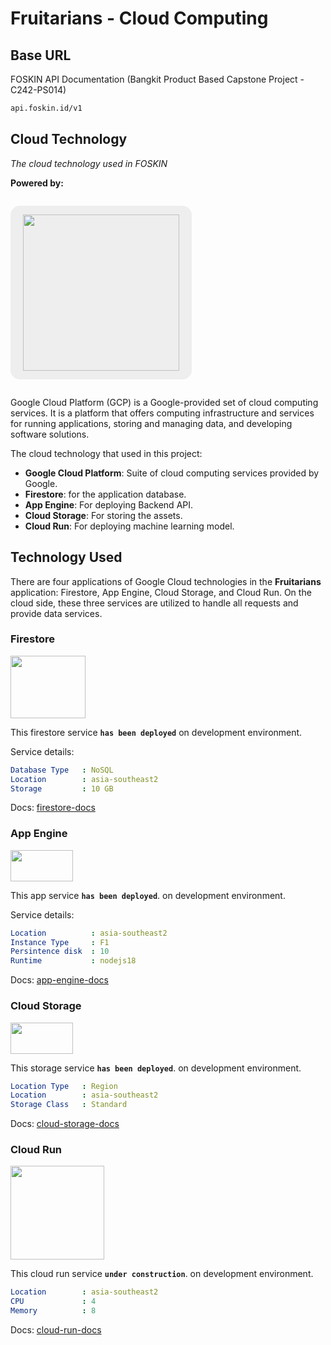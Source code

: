 # Fruitarians - Cloud Computing

## Base URL

FOSKIN API Documentation (Bangkit Product Based Capstone Project - C242-PS014)

```sh
api.foskin.id/v1
```

## Cloud Technology

_The cloud technology used in FOSKIN_

**Powered by:**

<p style="text-align: center; background-color: #eee; display: inline-block; padding: 14px 20px; border-radius: 15px;">
<img src="https://upload.wikimedia.org/wikipedia/commons/5/51/Google_Cloud_logo.svg" width="250"/>
</p>

Google Cloud Platform (GCP) is a Google-provided set of cloud computing services. It is a platform that offers computing infrastructure and services for running applications, storing and managing data, and developing software solutions.


The cloud technology that used in this project:

-   **Google Cloud Platform**: Suite of cloud computing services provided by Google.
-   **Firestore**: for the application database.
-   **App Engine**: For deploying Backend API.
-   **Cloud Storage**: For storing the assets.
-   **Cloud Run**: For deploying machine learning model.

## Technology Used

There are four applications of Google Cloud technologies in the **Fruitarians** application: Firestore, App Engine, Cloud Storage, and Cloud Run. On the cloud side, these three services are utilized to handle all requests and provide data services.

### Firestore

<img src="https://cdn.cdnlogo.com/logos/f/45/firestore.svg" width="120" height="100"/>

This firestore service **`has been deployed`** on development environment.

Service details:

```YAML
Database Type   : NoSQL
Location        : asia-southeast2
Storage         : 10 GB
```

Docs: [firestore-docs](https://cloud.google.com/firestore/docs)

### App Engine

<img src="https://symbols.getvecta.com/stencil_4/8_google-app-engine.c22bd3c7a9.svg" width="100" height="50"/>

This app service **`has been deployed`**. on development environment.

Service details:

```YAML
Location          : asia-southeast2
Instance Type     : F1
Persintence disk  : 10
Runtime           : nodejs18
```

Docs:
[app-engine-docs](https://cloud.google.com/appengine/docs/standard/nodejs/runtime)

### Cloud Storage

<img src="https://symbols.getvecta.com/stencil_4/47_google-cloud-storage.fee263d33a.svg" width="100" height="50"/>

This storage service **`has been deployed`**. on development environment.

```YAML
Location Type   : Region
Location        : asia-southeast2
Storage Class   : Standard
```

Docs: [cloud-storage-docs](https://cloud.google.com/storage/docs)

### Cloud Run

<img src="https://www.vectorlogo.zone/logos/google_cloud_run/google_cloud_run-ar21.svg" width="150" height="150"/>

This cloud run service **`under construction`**. on development environment.

```YAML
Location        : asia-southeast2
CPU             : 4
Memory          : 8

```

Docs: [cloud-run-docs](https://cloud.google.com/run/docs)

